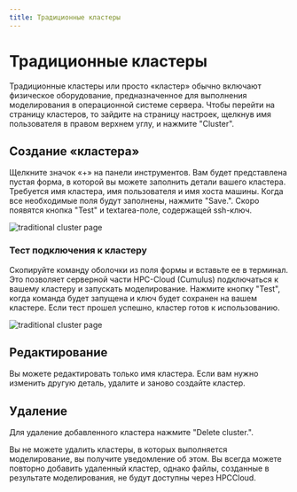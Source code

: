 ```yaml
---
title: Традиционные кластеры
---
```


# Традиционные кластеры

Традиционные кластеры или просто «кластер» обычно включают физическое оборудование, предназначенное для выполнения моделирования в операционной системе сервера. Чтобы перейти на страницу кластеров, то зайдите на страницу настроек, щелкнув имя пользователя в правом верхнем углу, и нажмите "Cluster".

## Создание «кластера»

Щелкните значок «+» на панели инструментов. Вам будет представлена пустая форма, в которой вы можете заполнить детали вашего кластера. Требуется имя кластера, имя пользователя и имя хоста машины. Когда все необходимые поля будут заполнены, нажмите "Save.". Скоро появятся кнопка "Test" и textarea-поле, содержащей ssh-ключ.

![traditional cluster page](/hpccloud-kemsu/usage__images/prefs-trad.png)

### Тест подключения к кластеру

Скопируйте команду оболочки из поля формы и вставьте ее в терминал. Это позволяет серверной части HPC-Cloud (Cumulus) подключаться к вашему кластеру и запускать моделирование. Нажмите кнопку "Test", когда команда будет запущена и ключ будет сохранен на вашем кластере. Если тест прошел успешно, кластер готов к использованию.

![traditional cluster page](/hpccloud-kemsu/usage__images/public-ssh-key.png)

## Редактирование

Вы можете редактировать только имя кластера. Если вам нужно изменить другую деталь, удалите и заново создайте кластер.

## Удаление

Для удаление добавленного кластера нажмите "Delete cluster.".

Вы не можете удалить кластеры, в которых выполняется моделирование, вы получите уведомление об этом. Вы всегда можете повторно добавить удаленный кластер, однако файлы, созданные в результате моделирования, не будут доступны через HPCCloud.
